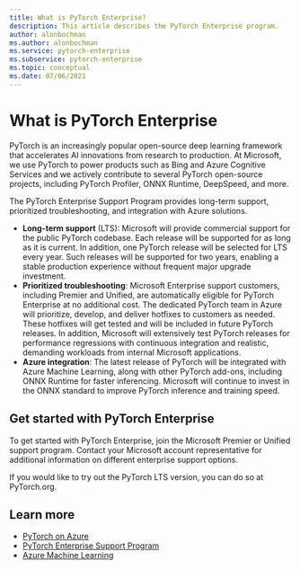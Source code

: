 ```yaml
---
title: What is PyTorch Enterprise?
description: This article describes the PyTorch Enterprise program. 
author: alonbochman
ms.author: alonbochman
ms.service: pytorch-enterprise
ms.subservice: pytorch-enterprise
ms.topic: conceptual
ms.date: 07/06/2021
---
```


# What is PyTorch Enterprise

PyTorch is an increasingly popular open-source deep learning framework that accelerates AI innovations from research to production. At Microsoft, we use PyTorch to power products such as Bing and Azure Cognitive Services and we actively contribute to several PyTorch open-source projects, including PyTorch Profiler, ONNX Runtime, DeepSpeed, and more.

The PyTorch Enterprise Support Program provides long-term support, prioritized troubleshooting, and integration with Azure solutions.

* **Long-term support** (LTS): Microsoft will provide commercial support for the public PyTorch codebase. Each release will be supported for as long as it is current. In addition, one PyTorch release will be selected for LTS every year. Such releases will be supported for two years, enabling a stable production experience without frequent major upgrade investment.
* **Prioritized troubleshooting**: Microsoft Enterprise support customers, including Premier and Unified, are automatically eligible for PyTorch Enterprise at no additional cost. The dedicated PyTorch team in Azure will prioritize, develop, and deliver hotfixes to customers as needed. These hotfixes will get tested and will be included in future PyTorch releases. In addition, Microsoft will extensively test PyTorch releases for performance regressions with continuous integration and realistic, demanding workloads from internal Microsoft applications.
* **Azure integration**: The latest release of PyTorch will be integrated with Azure Machine Learning, along with other PyTorch add-ons, including ONNX Runtime for faster inferencing. Microsoft will continue to invest in the ONNX standard to improve PyTorch inference and training speed.


## Get started with PyTorch Enterprise

To get started with PyTorch Enterprise, join the Microsoft Premier or Unified support program. Contact your Microsoft account representative for additional information on different enterprise support options.

If you would like to try out the PyTorch LTS version, you can do so at PyTorch.org.

## Learn more
* [PyTorch on Azure](https://azure.microsoft.com/en-us/develop/pytorch/)
* [PyTorch Enterprise Support Program](https://aka.ms/PTELandingPage)
* [Azure Machine Learning](https://azure.microsoft.com/en-us/services/machine-learning/)